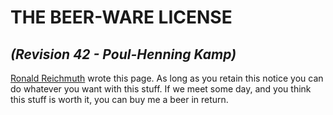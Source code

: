 # THE BEER-WARE LICENSE 
*(Revision 42 - Poul-Henning Kamp)*
---
[Ronald Reichmuth](mailto:emaily@icloud.com) wrote this page. As long as you retain this notice you can do whatever you want with this stuff. If we meet some day, and you think this stuff is worth it, you can buy me a beer in return.
